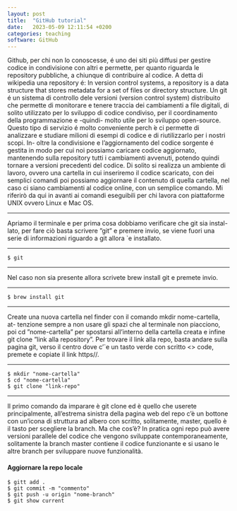 ```yaml
---
layout: post
title:  "GitHub tutorial"
date:   2023-05-09 12:11:54 +0200
categories: teaching
software: GitHub
---
```



Github, per chi non lo conoscesse, é uno dei siti più diffusi per gestire codice in condivisione con altri e permette, per quanto riguarda le repository pubbliche, a chiunque di contribuire al codice. A detta di wikipedia una repository é: In version control systems, a repository is a data structure that stores metadata for a set of files or directory structure. Un git é un sistema di controllo dele versioni (version control system) distribuito che permette di monitorare e tenere traccia dei cambiamenti a file digitali, di solito utilizzato per lo sviluppo di codice condiviso, per il coordinamento della programmazione e -quindi- molto utile per lo sviluppo open-source. Questo tipo di servizio é molto conveniente perch ́e ci permette di analizzare e studiare milioni di esempi di codice e di riutilizzarlo per i nostri scopi. In- oltre la condivisione e l’aggiornamento del codice sorgente é gestita in modo per cui noi possiamo caricare codice aggiornato, mantenendo sulla repository tutti i cambiamenti avvenuti, potendo quindi tornare a versioni precedenti del codice. Di solito si realizza un ambiente di lavoro, ovvero una cartella in cui inseriremo il codice scaricato, con dei semplici comandi poi possiamo aggiornare il contenuto di quella cartella, nel caso ci siano cambiamenti al codice online, con un semplice comando.
Mi riferirò da qui in avanti ai comandi eseguibili per chi lavora con piattaforme UNIX ovvero Linux e Mac OS.

---

Apriamo il terminale e per prima cosa dobbiamo verificare che git sia instal- lato, per fare ciò basta scrivere ”git” e premere invio, se viene fuori una serie di informazioni riguardo a git allora `e installato.

---


	$ git

---

Nel caso non sia presente allora scrivete brew install git e premete invio.

---

	$ brew install git

---

Create una nuova cartella nel finder con il comando mkdir nome-cartella, at- tenzione sempre a non usare gli spazi che al terminale non piacciono, poi cd ”nome-cartella” per spostarsi all’interno della cartella creata e infine git clone ”link alla repository”. Per trovare il link alla repo, basta andare sulla pagina git, verso il centro dove c’`e un tasto verde con scritto <> code, premete e copiate il link https//.

---

	$ mkdir "nome-cartella" 
	$ cd "nome-cartella"
	$ git clone "link-repo"

---

Il primo comando da imparare è git clone ed è quello che userete principalmente, all’estrema sinistra della pagina web del repo c’è un bottone con un’icona di struttura ad albero con scritto, solitamente, master, quello è il tasto per scegliere la branch. Ma che cos’è? In pratica ogni repo può avere versioni parallele del codice che vengono sviluppate contemporaneamente, solitamente la branch master contiene il codice funzionante e si usano le altre branch per sviluppare nuove funzionalità.

<h4> Aggiornare la repo locale </h4>

	$ gitt add .
	$ git commit -m "commento"
	$ git push -u origin "nome-branch" 
	$ git show current
